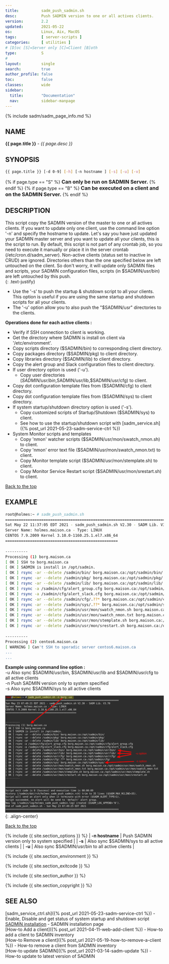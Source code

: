 ```yaml
---
title:          sadm_push_sadmin.sh
desc:           Push SADMIN version to one or all actives clients.
version:        2.2
updated:        2021-05-22
os:             Linux, Aix, MacOS
tags:           [ server-scripts ] 
categories:     [ utilities ] 
# [D]oc [S]=Server only [C]=Client [B]oth
type:           S  
#
layout:         single
search:         true
author_profile: false
toc:            false
classes:        wide
sidebar:
  title:        "Documentation"
  nav:          sidebar-manpage
---
```


<a id="top_of_page"></a>
{% include sadm/sadm_page_info.md %}


<a id="name"></a>
## NAME
**{{ page.title }}** - *{{ page.desc }}*   



<a id="synopsis"></a>
## SYNOPSIS

```bash
{{ page.title }} [-d 0-9] [-h] [-n hostname ] [-s] [-u] [-v]
```
{% if page.type == "S" %}
<font size="3"><strong>Can only be run on SADMIN Server.</strong></font>
{% endif %}
{% if page.type == "B" %}
<font size="3"><strong>Can be executed on a client and on the SADMIN Server.</strong></font>
{% endif %}




<a id="description"></a>
## DESCRIPTION

This script copy the SADMIN version of the master to one or all actives clients. If you want to 
update only one client, use the command line option '-n' and specify the hostname to update.
Let's say you have just updated your SADMIN master server and you want to update all your clients, 
this is the script to run. By default, this script is not part of any crontab job, so you need 
to execute it manually or place it in the server crontab (/etc/cron.d/sadm_server). Non-active 
clients (status set to inactive in CRUD) are ignored. Directories others than the one 
specified below are left untouched on the client. So don't worry, it will update only SADMIN files 
and scripts, your SADMIN configuration files, scripts (in $SADMIN/usr/bin) are left untouched by 
this push.   
{: .text-justify}
- Use the '-s' to push the startup & shutdown script to all your clients. This option is useful 
if you are using the same startup and shutdown scripts for all your clients.
- The '-u' option allow you to also push the "$SADMIN/usr" directories to the clients.


**Operations done for each active clients :**

- Verify if SSH connection to client is working.  
- Get the directory where SADMIN is install on client via '/etc/environment'.  
- Copy scripts directory ($SADMIN/bin) to corresponding client directory.  
- Copy packages directory ($SADMIN/pkg) to client directory.  
- Copy libraries directory ($SADMIN/lib) to client directory. 
- Copy the alert group and Slack configuration files to client directory. 
- If user directory option is used ('-u').  
    - Copy user directories ($SADMIN/usr/bin,$SADMIN/usr/lib,$SADMIN/usr/cfg) to client.  
- Copy dot configuration template files from ($SADMIN/cfg) to client directory.  
- Copy dot configuration template files from ($SADMIN/sys) to client directory.  
- If system startup/shutdown directory option is used ('-s').    
    - Copy customized scripts of Startup/Shutdown ($SADMIN/sys) to client. 
    - See how to use the startup/shutdown script with [sadm_service.sh]({% post_url 2021-05-23-sadm-service-ctrl %})
- System Monitor scripts and templates
  - Copy 'nmon' watcher scripts ($SADMIN/usr/mon/swatch_nmon.sh) to client.  
  - Copy 'nmon' error text file ($SADMIN/usr/mon/swatch_nmon.txt) to client.          
  - Copy Monitor template script ($SADMIN/usr/mon/stemplate.sh) to client. 
  - Copy Monitor Service Restart script ($SADMIN/usr/mon/srestart.sh) to client.  


[Back to the top](#top_of_page)



<a id="examples"></a>
## EXAMPLE
 
```bash
root@holmes:~ # sadm_push_sadmin.sh 
================================================================================
Sat May 22 11:37:05 EDT 2021 - sadm_push_sadmin.sh V2.30 - SADM Lib. V3.70
Server Name: holmes.maison.ca - Type: LINUX
CENTOS 7.9.2009 Kernel 3.10.0-1160.25.1.el7.x86_64
==================================================
 
----------
Processing (1) borg.maison.ca 
[ OK ] SSH to borg.maison.ca
[ OK ] SADMIN is install in /opt/sadmin.
[ OK ] rsync -ar --delete /sadmin/bin/ borg.maison.ca:/opt/sadmin/bin/
[ OK ] rsync -ar --delete /sadmin/pkg/ borg.maison.ca:/opt/sadmin/pkg/
[ OK ] rsync -ar --delete /sadmin/lib/ borg.maison.ca:/opt/sadmin/lib/
[ OK ] rsync -a /sadmin/cfg/alert_group.cfg borg.maison.ca:/opt/sadmin/cfg/alert_group.cfg
[ OK ] rsync -a /sadmin/cfg/alert_slack.cfg borg.maison.ca:/opt/sadmin/cfg/alert_slack.cfg
[ OK ] rsync -ar --delete /sadmin/cfg/.??* borg.maison.ca:/opt/sadmin/cfg/
[ OK ] rsync -ar --delete /sadmin/sys/.??* borg.maison.ca:/opt/sadmin/sys/
[ OK ] rsync -ar --delete /sadmin/usr/mon/swatch_nmon.sh borg.maison.ca:/opt/sadmin/usr/mon/swatch_nmon.sh
[ OK ] rsync -ar --delete /sadmin/usr/mon/swatch_nmon.txt borg.maison.ca:/opt/sadmin/usr/mon/swatch_nmon.txt
[ OK ] rsync -ar --delete /sadmin/usr/mon/stemplate.sh borg.maison.ca:/opt/sadmin/usr/mon/stemplate.sh
[ OK ] rsync -ar --delete /sadmin/usr/mon/srestart.sh borg.maison.ca:/opt/sadmin/usr/mon/srestart.sh

----------
Processing (2) centos6.maison.ca 
[ WARNING ] Can't SSH to sporadic server centos6.maison.ca
...
...
```

**Example using command line option :**  
-u   Also sync $SADMIN/usr/bin, $SADMIN/usr/lib and $SADMIN/usr/cfg to all active clients    
-n   Push SADMIN version only to system specified  
-s   Also sync $SADMIN/sys to all active clients  

![sadm_pusg_sadmin_us.png](/assets/img/sadm_push_sadmin_us.png){: .align-center}

[Back to the top](#top_of_page)




{% include {{ site.section_options     }} %}
| **-n hostname** | Push SADMIN version only to system specified | 
| **-s** | Also sync $SADMIN/sys to all active clients | 
| **-u** | Also sync $SADMIN/usr/bin to all active clients | 


{% include {{ site.section_environment }} %}

{% include {{ site.section_exitcode    }} %}

{% include {{ site.section_author      }} %}

{% include {{ site.section_copyright   }} %}


<a id="seealso"></a>
## SEE ALSO

[sadm_service_ctrl.sh]({% post_url 2021-05-23-sadm-service-ctrl %}) - Enable, Disable and get status of system startup and shutdown script  
[SADMIN installation](/_pages/install) - SADMIN installation page    
[How-to Add a client]({% post_url 2021-04-11-web-add-client %}) - How-to add a client to SADMIN inventory  
[How-to Remove a client]({% post_url 2021-05-19-how-to-remove-a-client %}) - How-to remove a client from SADMIN inventory  
[How-to update SADMIN]({% post_url 2021-03-14-sadm-update %}) - How-to update to latest version of SADMIN   


